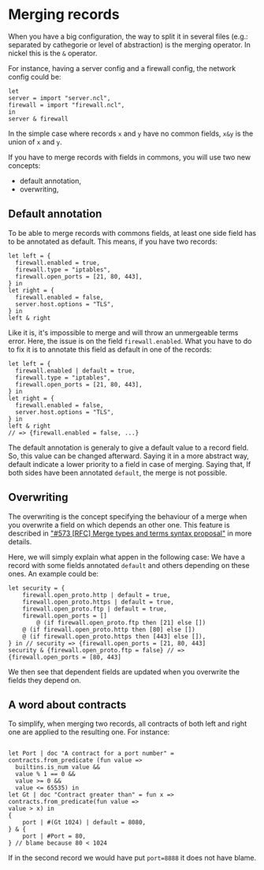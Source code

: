 # Merging records

When you have a big configuration, the way to split it in several files
(e.g.: separated by cathegorie or level of abstraction) is the merging operator.
In nickel this is the `&` operator.

For instance, having a server config and a firewall config, the network config
could be:

```text
let
server = import "server.ncl",
firewall = import "firewall.ncl",
in
server & firewall
```

In the simple case where records `x` and `y` have no common fields, `x&y` is the union of `x` and `y`.

If you have to merge records with fields in commons, you will use two new concepts:

- default annotation,
- overwriting,

## Default annotation

To be able to merge records with commons fields, at least one side field has to
be annotated as default. This means, if you have two records:

```text
let left = {
  firewall.enabled = true,
  firewall.type = "iptables",
  firewall.open_ports = [21, 80, 443],
} in
let right = {
  firewall.enabled = false,
  server.host.options = "TLS",
} in
left & right
```

Like it is, it's impossible to merge and will throw an unmergeable terms error.
Here, the issue is on the field `firewall.enabled`. What you have to do to fix it
is to annotate this field as default in one of the records:

```text
let left = {
  firewall.enabled | default = true,
  firewall.type = "iptables",
  firewall.open_ports = [21, 80, 443],
} in
let right = {
  firewall.enabled = false,
  server.host.options = "TLS",
} in
left & right
// => {firewall.enabled = false, ...}
```

The default annotation is generaly to give a default value to a record field.
So, this value can be changed afterward. Saying it in a more abstract way,
default indicate a lower priority to a field in case of merging. Saying that,
If both sides have been annotated `default`, the merge is not possible.

## Overwriting

The overwriting is the concept specifying the behaviour of a merge when you
overwrite a field on which depends an other one. This  feature is described in
["#573 [RFC] Merge types and terms syntax proposal"](https://github.com/tweag/nickel/pull/573)
in more details.

Here, we will simply explain what appen in the following case:
We have a record with some fields annotated `default` and others depending on
these ones. An example could be:

```text
let security = {
    firewall.open_proto.http | default = true,
    firewall.open_proto.https | default = true,
    firewall.open_proto.ftp | default = true,
    firewall.open_ports = []
        @ (if firewall.open_proto.ftp then [21] else [])
	@ (if firewall.open_proto.http then [80] else [])
	@ (if firewall.open_proto.https then [443] else []),
} in // security => {firewall.open_ports = [21, 80, 443]
security & {firewall.open_proto.ftp = false} // => {firewall.open_ports = [80, 443]
```

We then see that dependent fields are updated when you overwrite the fields they
depend on.

## A word about contracts

To simplify, when merging two records, all contracts of both left and right one
are applied to the resulting one.
For instance:

```text

let Port | doc "A contract for a port number" = contracts.from_predicate (fun value =>
  builtins.is_num value &&
  value % 1 == 0 &&
  value >= 0 &&
  value <= 65535) in
let Gt | doc "Contract greater than" = fun x =>
contracts.from_predicate(fun value =>
value > x) in
{
    port | #(Gt 1024) | default = 8080,
} & {
    port | #Port = 80,
} // blame because 80 < 1024
```

If in the second record we would have put `port=8888` it does not have blame.
